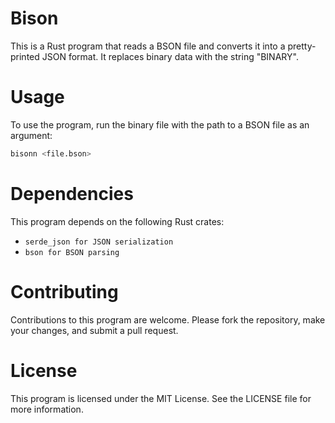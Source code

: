 # Bison
This is a Rust program that reads a BSON file and converts it into a pretty-printed JSON format. It replaces binary data with the string "BINARY".

# Usage
To use the program, run the binary file with the path to a BSON file as an argument:

```bash
bisonn <file.bson>
```

# Dependencies
This program depends on the following Rust crates:

- `serde_json for JSON serialization`
- `bson for BSON parsing`

# Contributing
Contributions to this program are welcome. Please fork the repository, make your changes, and submit a pull request.

# License
This program is licensed under the MIT License. See the LICENSE file for more information.